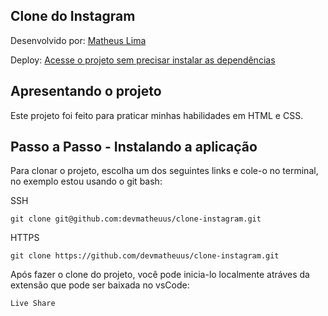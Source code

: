 ## Clone do Instagram

Desenvolvido por: <a href="https://www.linkedin.com/in/devmatheuus/" target="_blank">Matheus Lima</a> 

Deploy: <a href="https://project-instagram.vercel.app/" target="_blank"> Acesse o projeto sem precisar instalar as dependências</a>

## Apresentando o projeto

Este projeto foi feito para praticar minhas habilidades em HTML e CSS.

## Passo a Passo - Instalando a aplicação
 
  Para clonar o projeto, escolha um dos seguintes links e cole-o no terminal, no exemplo estou usando o git bash:

  SSH

  ```
  git clone git@github.com:devmatheuus/clone-instagram.git
  ```

  HTTPS

  ```
  git clone https://github.com/devmatheuus/clone-instagram.git
  ```

  Após fazer o clone do projeto, você pode inicia-lo localmente atráves da extensão que pode ser baixada no vsCode: 

  ```
  Live Share
  ```

